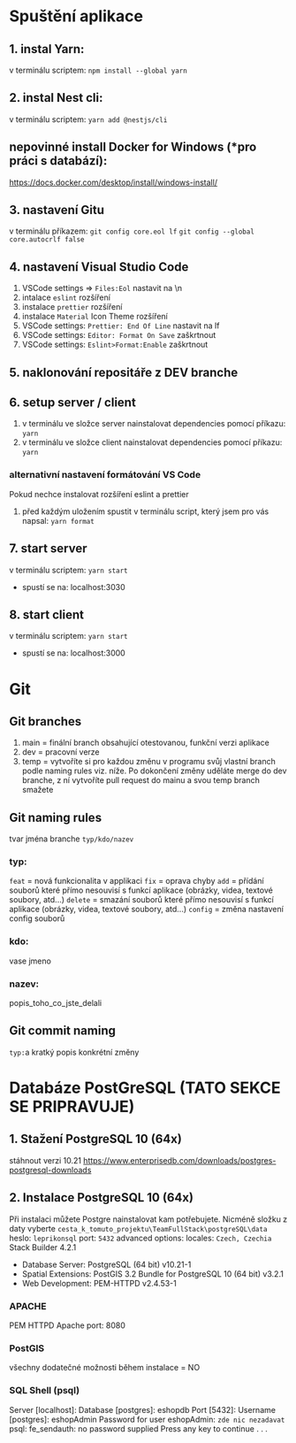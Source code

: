 # Spuštění aplikace
## 1. instal Yarn:
v terminálu scriptem:
`npm install --global yarn`
## 2. instal Nest cli:
v terminálu scriptem:
`yarn add @nestjs/cli`
## nepovinné install Docker for Windows (*pro práci s databází):
https://docs.docker.com/desktop/install/windows-install/
## 3. nastavení Gitu
v terminálu příkazem:
`git config core.eol lf`
`git config --global core.autocrlf false`
## 4. nastavení Visual Studio Code
1. VSCode settings => `Files:Eol` nastavit na \n
2. intalace `eslint` rozšíření
3. instalace `prettier` rozšíření
4. instalace `Material` Icon Theme rozšíření
5. VSCode settings: `Prettier: End Of Line` nastavit na lf
6. VSCode settings: `Editor: Format On Save` zaškrtnout
7. VSCode settings: `Eslint>Format:Enable` zaškrtnout
## 5. naklonování repositáře z DEV branche
## 6. setup server / client 
1. v terminálu ve složce server nainstalovat dependencies pomocí příkazu: `yarn`
2. v terminálu ve složce client nainstalovat dependencies pomocí příkazu: `yarn`
### alternativní nastavení formátování VS Code
Pokud nechce instalovat rozšíření eslint a prettier
1. před každým uložením spustit v terminálu script, který jsem pro vás napsal: `yarn format`
## 7. start server
v terminálu scriptem:
`yarn start`
- spustí se na: localhost:3030
## 8. start client
v terminálu scriptem:
`yarn start`
- spustí se na: localhost:3000

# Git
## Git branches
1. main = finální branch obsahující otestovanou, funkční verzi aplikace
2. dev = pracovní verze
3. temp = vytvoříte si pro každou změnu v programu svůj vlastní branch podle naming rules viz. níže. Po dokončení změny uděláte merge do dev branche, z ní vytvoříte pull request do mainu a svou temp branch smažete
## Git naming rules
tvar jména branche `typ/kdo/nazev`
### typ:
`feat` = nová funkcionalita v applikaci
`fix` = oprava chyby
`add` = přídání souborů které přímo nesouvisí s funkcí aplikace (obrázky, videa, textové soubory, atd...)
`delete` = smazání souborů které přímo nesouvisí s funkcí aplikace (obrázky, videa, textové soubory, atd...)
`config` = změna nastavení config souborů
### kdo:
vase jmeno
### nazev:
popis_toho_co_jste_delali
## Git commit naming
`typ:`a kratký popis konkrétní změny

# Databáze PostGreSQL (TATO SEKCE SE PRIPRAVUJE)
## 1. Stažení PostgreSQL 10 (64x)
stáhnout verzi 10.21
https://www.enterprisedb.com/downloads/postgres-postgresql-downloads

## 2. Instalace PostgreSQL 10 (64x)
Při instalaci můžete Postgre nainstalovat kam potřebujete. Nicméně složku z daty vyberte `cesta_k_tomuto_projektu\TeamFullStack\postgreSQL\data`
heslo: `leprikonsql`
port: `5432`
advanced options: locales: `Czech, Czechia`
Stack Builder 4.2.1
- Database Server: PostgreSQL (64 bit) v10.21-1
- Spatial Extensions: PostGIS 3.2 Bundle for PostgreSQL 10 (64 bit) v3.2.1
- Web Development: PEM-HTTPD v2.4.53-1

### APACHE
PEM HTTPD
Apache port: 8080

### PostGIS
všechny dodatečné možnosti během instalace = NO

### SQL Shell (psql)
Server [localhost]:
Database [postgres]: eshopdb
Port [5432]:
Username [postgres]: eshopAdmin
Password for user eshopAdmin: `zde nic nezadavat`
psql: fe_sendauth: no password supplied
Press any key to continue . . .